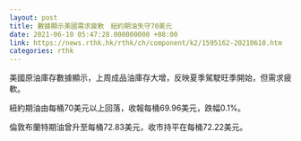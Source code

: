 ```yaml
---
layout: post
title: 數據顯示美國需求疲軟　紐約期油失守70美元
date: 2021-06-10 05:47:28.000000000 +08:00
link: https://news.rthk.hk/rthk/ch/component/k2/1595162-20210610.htm
categories: rthk
---
```


美國原油庫存數據顯示，上周成品油庫存大增，反映夏季駕駛旺季開始，但需求疲軟。

紐約期油由每桶70美元以上回落，收報每桶69.96美元，跌幅0.1%。

倫敦布蘭特期油曾升至每桶72.83美元，收市持平在每桶72.22美元。
